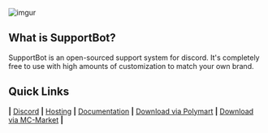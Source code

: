 ![imgur](https://i.imgur.com/TQj40Mt.png)

## What is SupportBot?

SupportBot is an open-sourced support system for discord. It's completely free to use with high amounts of customization to match your own brand.

## Quick Links

**|** [Discord](https://emeraldsrv.dev/discord) **|**
[Hosting](https://emeraldsrv.dev/hosting) **|**
[Documentation](https://docs.emeraldsrv.dev) **|**
[Download via Polymart](https://polymart.org/resource/supportbot-1-discord-ticket-bot.518) **|**
[Download via MC-Market](https://www.mc-market.org/resources/8940/) **|**
